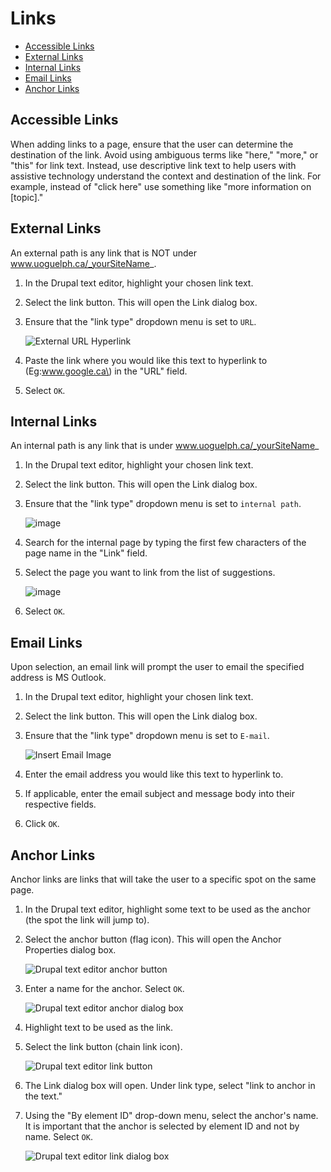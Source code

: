 # Links

* [Accessible Links](links.md#accessible-links)
* [External Links](links.md#external-links)
* [Internal Links](links.md#internal-links)
* [Email Links](links.md#email-links)
* [Anchor Links](links.md#anchor-links)

## Accessible Links

When adding links to a page, ensure that the user can determine the destination of the link. Avoid using ambiguous terms like "here," "more," or "this" for link text. Instead, use descriptive link text to help users with assistive technology understand the context and destination of the link. For example, instead of "click here" use something like "more information on \[topic\]."

## External Links

An external path is any link that is NOT under www.uoguelph.ca/_yourSiteName_.

1. In the Drupal text editor, highlight your chosen link text.
2. Select the link button. This will open the Link dialog box. 
3. Ensure that the "link type" dropdown menu is set to `URL`.

   ![External URL Hyperlink](../.gitbook/assets/externalurl%20%284%29.png)

4. Paste the link where you would like this text to hyperlink to \(Eg:www.google.ca\) in the "URL" field.
5. Select `OK`.

## Internal Links

An internal path is any link that is under www.uoguelph.ca/_yourSiteName_

1. In the Drupal text editor, highlight your chosen link text.
2. Select the link button. This will open the Link dialog box.
3. Ensure that the "link type" dropdown menu is set to `internal path`.

   ![image](../.gitbook/assets/ckeditorlinkinternalpath%20%284%29.png)

4. Search for the internal page by typing the first few characters of the page name in the "Link" field.
5. Select the page you want to link from the list of suggestions.

   ![image](../.gitbook/assets/ckeditorlinksuggestions%20%284%29.png)

6. Select `OK`.

## Email Links

Upon selection, an email link will prompt the user to email the specified address is MS Outlook.

1. In the Drupal text editor, highlight your chosen link text.
2. Select the link button. This will open the Link dialog box.
3. Ensure that the "link type" dropdown menu is set to `E-mail`.

   ![Insert Email Image](../.gitbook/assets/emaillink%20%281%29.png)

4. Enter the email address you would like this text to hyperlink to.
5. If applicable, enter the email subject and message body into their respective fields.
6. Click `OK`.

## Anchor Links

Anchor links are links that will take the user to a specific spot on the same page.

1. In the Drupal text editor, highlight some text to be used as the anchor \(the spot the link will jump to\). 
2. Select the anchor button \(flag icon\). This will open the Anchor Properties dialog box.

   ![Drupal text editor anchor button](../.gitbook/assets/anchor-anchor-button.png)

3. Enter a name for the anchor. Select `OK`.

   ![Drupal text editor anchor dialog box](../.gitbook/assets/anchor-dialog-box-1%20%282%29.png)

4. Highlight text to be used as the link.
5. Select the link button \(chain link icon\).

   ![Drupal text editor link button](../.gitbook/assets/anchor-link-button.png)

6. The Link dialog box will open. Under link type, select "link to anchor in the text."
7. Using the "By element ID" drop-down menu, select the anchor's name. It is important that the anchor is selected by element ID and not by name. Select `OK`.

   ![Drupal text editor link dialog box](../.gitbook/assets/anchor-link-dialog%20%282%29.png)

